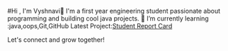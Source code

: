 
  #Hi , I'm Vyshnavi👋
  I'm a first year engineering student passionate about programming and building cool java projects.
  🌱 I’m currently learning :java,oops,Git,GitHub
  Latest Project:[Student Report Card](https://github.com/vyshnavi-153/Student-Report-Card)

  Let's connect and grow together!
